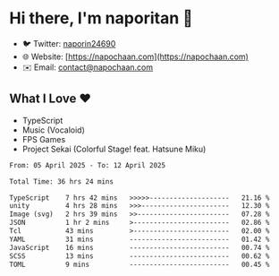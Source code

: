 # Hi there, I'm naporitan 👋

- 🐦 Twitter: [naporin24690](https://twitter.com/naporin24690)
- 🌐 Website: [https://napochaan.com](https://napochaan.com)
- ✉️ Email: [contact@napochaan.com](mailto:contact@napochaan.com)

## What I Love ❤️
- TypeScript
- Music (Vocaloid)
- FPS Games
- Project Sekai (Colorful Stage! feat. Hatsune Miku)

<!--START_SECTION:waka-->

```txt
From: 05 April 2025 - To: 12 April 2025

Total Time: 36 hrs 24 mins

TypeScript    7 hrs 42 mins   >>>>>--------------------   21.16 %
unity         4 hrs 28 mins   >>>----------------------   12.30 %
Image (svg)   2 hrs 39 mins   >>-----------------------   07.28 %
JSON          1 hr 2 mins     >------------------------   02.86 %
Tcl           43 mins         >------------------------   02.00 %
YAML          31 mins         -------------------------   01.42 %
JavaScript    16 mins         -------------------------   00.74 %
SCSS          13 mins         -------------------------   00.62 %
TOML          9 mins          -------------------------   00.45 %
```

<!--END_SECTION:waka-->

